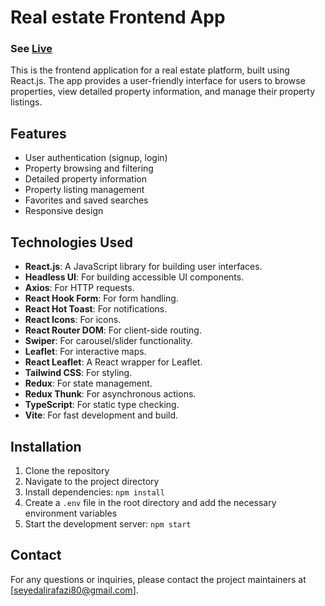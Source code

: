 # Real estate Frontend App
### See [Live](https://saghfinoo.vercel.app/)


This is the frontend application for a real estate platform, built using React.js. The app provides a user-friendly interface for users to browse properties, view detailed property information, and manage their property listings.

## Features

- User authentication (signup, login)
- Property browsing and filtering
- Detailed property information
- Property listing management
- Favorites and saved searches
- Responsive design

## Technologies Used

- **React.js**: A JavaScript library for building user interfaces.
- **Headless UI**: For building accessible UI components.
- **Axios**: For HTTP requests.
- **React Hook Form**: For form handling.
- **React Hot Toast**: For notifications.
- **React Icons**: For icons.
- **React Router DOM**: For client-side routing.
- **Swiper**: For carousel/slider functionality.
- **Leaflet**: For interactive maps.
- **React Leaflet**: A React wrapper for Leaflet.
- **Tailwind CSS**: For styling.
- **Redux**: For state management.
- **Redux Thunk**: For asynchronous actions.
- **TypeScript**: For static type checking.
- **Vite**: For fast development and build.

## Installation

1. Clone the repository
2. Navigate to the project directory
3. Install dependencies: `npm install`
4. Create a `.env` file in the root directory and add the necessary environment variables
5. Start the development server: `npm start`


## Contact

For any questions or inquiries, please contact the project maintainers at [seyedalirafazi80@gmail.com].
